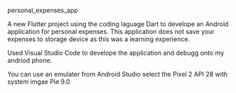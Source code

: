 personal_expenses_app

A new Flutter project using the coding laguage Dart to develope an Android application for personal expenses.
This application does not save your expenses to storage device as this was a learning experience.

Used Visual Studio Code to develope the application and debugg onto my andriod phone.

You can use an emulater from Android Studio select the Pixel 2 API 28 with system imgae Pie 9.0

